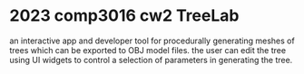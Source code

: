 # 2023 comp3016 cw2 TreeLab
 an interactive app and developer tool for procedurally generating meshes of trees which can be exported to OBJ model files. the user can edit the tree using UI widgets to control a selection of parameters in generating the tree.

